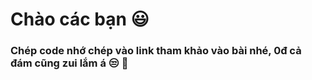 # Chào các bạn :smiley:
### Chép code nhớ chép vào link tham khảo vào bài nhé, 0đ cả đám cũng zui lắm á :unamused: :fu:

